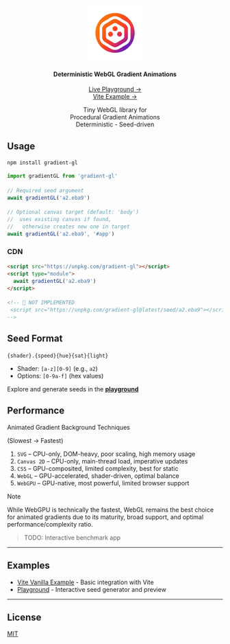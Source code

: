 <div align="center">
    <img src="docs/public/logo.png" alt="demo" height="128" />
    <h4>Deterministic WebGL Gradient Animations</h4>
    <p>
        <a href="https://metaory.github.io/gradient-gl/">
            Live Playground →
        </a>
        <br>
        <a href="https://metaory.github.io/gradient-gl/vite-vanilla/">
            Vite Example →
        </a>
    </p>
    Tiny WebGL library for
    <br>
    Procedural Gradient Animations
    <br>
    Deterministic - Seed-driven
</div>

## Usage

```sh
npm install gradient-gl
```

```js
import gradientGL from 'gradient-gl'

// Required seed argument
await gradientGL('a2.eba9')

// Optional canvas target (default: 'body')
//  uses existing canvas if found,
//   otherwise creates new one in target
await gradientGL('a2.eba9', '#app')
```

### CDN

```html
<script src="https://unpkg.com/gradient-gl"></script>
<script type="module">
  await gradientGL('a2.eba9')
</script>

<!-- 🚧 NOT IMPLEMENTED
 <script src="https://unpkg.com/gradient-gl@latest/seed/a2.eba9"></script>
-->
```

## Seed Format

`{shader}.{speed}{hue}{sat}{light}`

- Shader: `[a-z][0-9]` (e.g., `a2`)
- Options: `[0-9a-f]` (hex values)

Explore and generate seeds in the **[playground](https://metaory.github.io/gradient-gl/)**

## Performance

Animated Gradient Background Techniques

(Slowest → Fastest)

1. `SVG` – CPU-only, DOM-heavy, poor scaling, high memory usage
2. `Canvas 2D` – CPU-only, main-thread load, imperative updates
3. `CSS` – GPU-composited, limited complexity, best for static
4. `WebGL` – GPU-accelerated, shader-driven, optimal balance
5. `WebGPU` – GPU-native, most powerful, limited browser support

> [!NOTE]
> While WebGPU is technically the fastest, WebGL remains the best choice for animated gradients due to its maturity, broad support, and optimal performance/complexity ratio.

> TODO: Interactive benchmark app

---

## Examples

- [Vite Vanilla Example](https://metaory.github.io/gradient-gl/vite-vanilla/) - Basic integration with Vite
- [Playground](https://metaory.github.io/gradient-gl/) - Interactive seed generator and preview

---

## License

[MIT](LICENSE)
